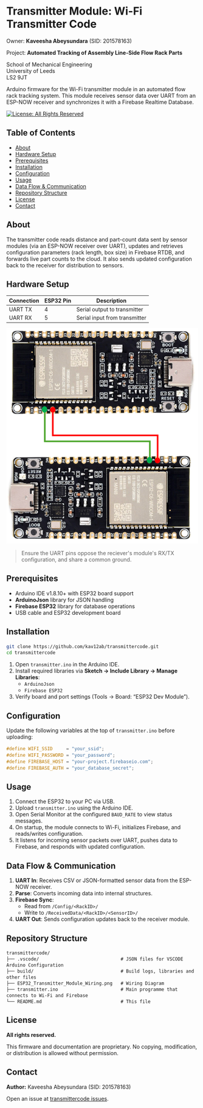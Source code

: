 # Transmitter Module: Wi-Fi Transmitter Code

Owner: **Kaveesha Abeysundara** (SID: 201578163)    

Project: **Automated Tracking of Assembly Line-Side Flow Rack Parts**   

School of Mechanical Engineering   
University of Leeds  
LS2 9JT

Arduino firmware for the Wi-Fi transmitter module in an automated flow rack tracking system. This module receives sensor data over UART from an ESP-NOW receiver and synchronizes it with a Firebase Realtime Database.

[![License: All Rights Reserved](https://img.shields.io/badge/License-All%20Rights%20Reserved-red.svg)](LICENSE.md) <!-- Optional: You can create a LICENSE.md file -->

## Table of Contents

- [About](#about)
- [Hardware Setup](#hardware-setup)
- [Prerequisites](#prerequisites)
- [Installation](#installation)
- [Configuration](#configuration)
- [Usage](#usage)
- [Data Flow & Communication](#data-flow--communication)
- [Repository Structure](#repository-structure)
- [License](#license)
- [Contact](#contact)

## About

The transmitter code reads distance and part-count data sent by sensor modules (via an ESP-NOW receiver over UART), updates and retrieves configuration parameters (rack length, box size) in Firebase RTDB, and forwards live part counts to the cloud. It also sends updated configuration back to the receiver for distribution to sensors.

## Hardware Setup

| Connection       | ESP32 Pin | Description                    |
|------------------|-----------|--------------------------------|
| UART TX          | 4         | Serial output to transmitter   |
| UART RX          | 5         | Serial input from transmitter  |

![ESP32-C6 and VL53L1X Wiring Diagram](ESP32_Transmitter_Module_Wiring.png)  

> Ensure the UART pins oppose the reciever's module's RX/TX configuration, and share a common ground.

## Prerequisites

- Arduino IDE v1.8.10+ with ESP32 board support
- **ArduinoJson** library for JSON handling
- **Firebase ESP32** library for database operations
- USB cable and ESP32 development board

## Installation

```bash
git clone https://github.com/kav12ab/transmittercode.git
cd transmittercode
```

1. Open `transmitter.ino` in the Arduino IDE.
2. Install required libraries via **Sketch → Include Library → Manage Libraries**:
   - `ArduinoJson`
   - `Firebase ESP32`
3. Verify board and port settings (Tools → Board: “ESP32 Dev Module”).

## Configuration

Update the following variables at the top of `transmitter.ino` before uploading:

```cpp
#define WIFI_SSID     = "your_ssid";
#define WIFI_PASSWORD = "your_password";
#define FIREBASE_HOST = "your-project.firebaseio.com";
#define FIREBASE_AUTH = "your_database_secret";
```

## Usage

1. Connect the ESP32 to your PC via USB.
2. Upload `transmitter.ino` using the Arduino IDE.
3. Open Serial Monitor at the configured `BAUD_RATE` to view status messages.
4. On startup, the module connects to Wi-Fi, initializes Firebase, and reads/writes configuration.
5. It listens for incoming sensor packets over UART, pushes data to Firebase, and responds with updated configuration.

## Data Flow & Communication

1. **UART In**: Receives CSV or JSON-formatted sensor data from the ESP-NOW receiver.
2. **Parse**: Converts incoming data into internal structures.
3. **Firebase Sync**:
   - Read from `/Config/<RackID>/`
   - Write to `/ReceivedData/<RackID>/<SensorID>/`
4. **UART Out**: Sends configuration updates back to the receiver module.

## Repository Structure

```plaintext
transmittercode/
├── .vscode/                              # JSON files for VSCODE Arduino Configuration
├── build/                                # Build logs, libraries and other files
├── ESP32_Transmitter_Module_Wiring.png   # Wiring Diagram
├── transmitter.ino                       # Main programme that connects to Wi-Fi and Firebase
└── README.md                             # This file
```

## License

**All rights reserved.**

This firmware and documentation are proprietary. No copying, modification, or distribution is allowed without permission.

## Contact

**Author:** Kaveesha Abeysundara (SID: 201578163)  


Open an issue at [transmittercode issues](https://github.com/kav12ab/transmittercode/issues).

